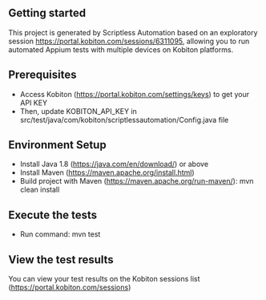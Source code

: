 ## Getting started

This project is generated by Scriptless Automation based on an exploratory session https://portal.kobiton.com/sessions/6311095, allowing you to run automated Appium tests with multiple devices on Kobiton platforms.

## Prerequisites

- Access Kobiton (https://portal.kobiton.com/settings/keys) to get your API KEY
- Then, update KOBITON_API_KEY in src/test/java/com/kobiton/scriptlessautomation/Config.java file


## Environment Setup

- Install Java 1.8 (https://java.com/en/download/) or above
- Install Maven (https://maven.apache.org/install.html)
- Build project with Maven (https://maven.apache.org/run-maven/): mvn clean install

## Execute the tests

- Run command: mvn test

## View the test results

You can view your test results on the Kobiton sessions list (https://portal.kobiton.com/sessions)
